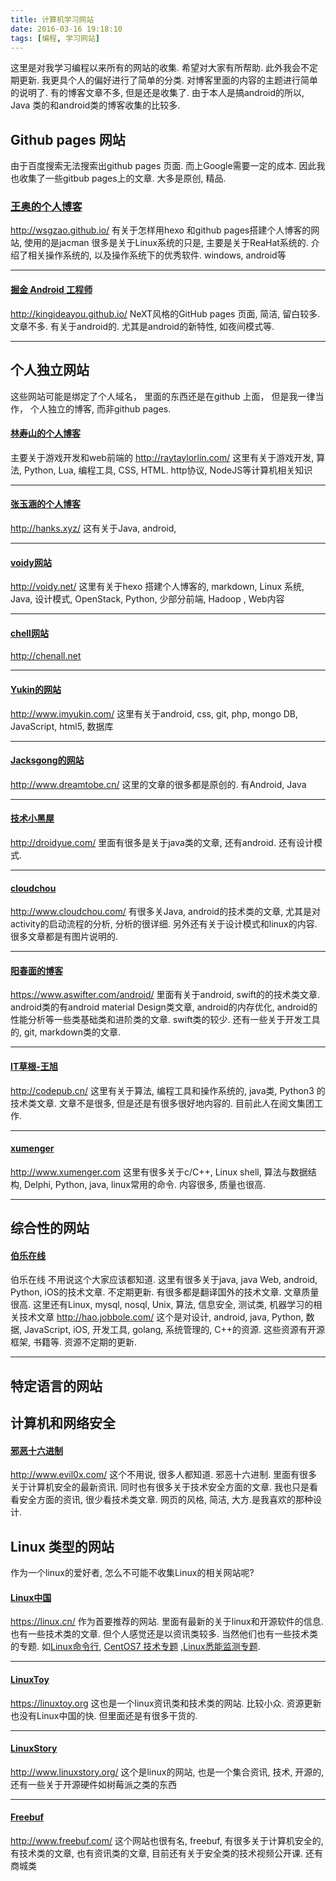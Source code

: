 ```yaml
---
title: 计算机学习网站
date: 2016-03-16 19:18:10
tags: [编程, 学习网站]
---
```

这里是对我学习编程以来所有的网站的收集.  希望对大家有所帮助. 此外我会不定期更新. 我更具个人的偏好进行了简单的分类. 对博客里面的内容的主题进行简单的说明了. 有的博客文章不多, 但是还是收集了.
由于本人是搞android的所以, Java 类的和android类的博客收集的比较多.

<!--more-->

## Github pages 网站
由于百度搜索无法搜索出github pages 页面. 而上Google需要一定的成本. 因此我也收集了一些gitbub pages上的文章. 大多是原创, 精品.

### [王奥的个人博客](http://wsgzao.github.io/)
http://wsgzao.github.io/
有关于怎样用hexo 和github pages搭建个人博客的网站, 使用的是jacman
很多是关于Linux系统的只是, 主要是关于ReaHat系统的.
介绍了相关操作系统的, 以及操作系统下的优秀软件. windows, android等
***  
#### [掘金 Android 工程师](http://kingideayou.github.io/)
http://kingideayou.github.io/
NeXT风格的GitHub pages 页面, 简洁, 留白较多. 文章不多. 有关于android的. 尤其是android的新特性, 如夜间模式等.
***  
## 个人独立网站
这些网站可能是绑定了个人域名， 里面的东西还是在github 上面， 但是我一律当作， 个人独立的博客, 而非github pages.

####  [林寿山的个人博客](http://raytaylorlin.com/)
主要关于游戏开发和web前端的
http://raytaylorlin.com/
这里有关于游戏开发, 算法, Python, Lua, 编程工具, CSS, HTML. http协议, NodeJS等计算机相关知识
***  
#### [张玉涵的个人博客](http://hanks.xyz/)
http://hanks.xyz/
这有关于Java, android, 
***  
#### [voidy网站](http://voidy.net/)
http://voidy.net/
这里有关于hexo 搭建个人博客的, markdown, Linux 系统, Java, 设计模式, OpenStack, Python, 少部分前端, Hadoop , Web内容
***  
####  [chell网站](http://chenall.net)
http://chenall.net
***  
#### [Yukin的网站](http://www.imyukin.com/)
http://www.imyukin.com/
这里有关于android, css, git, php, mongo DB, JavaScript, html5, 数据库
***  
#### [Jacksgong的网站](http://www.dreamtobe.cn/) 
http://www.dreamtobe.cn/
这里的文章的很多都是原创的. 有Android, Java
***  
#### [技术小黑屋](http://droidyue.com/)
http://droidyue.com/
里面有很多是关于java类的文章, 还有android. 还有设计模式.
***  
#### [cloudchou](http://www.cloudchou.com/)
http://www.cloudchou.com/
有很多关Java, android的技术类的文章, 尤其是对activity的启动流程的分析, 分析的很详细. 另外还有关于设计模式和linux的内容. 很多文章都是有图片说明的.
***  
#### [阳春面的博客](https://www.aswifter.com/)
https://www.aswifter.com/android/
里面有关于android, swift的的技术类文章. android类的有android material Design类文章, android的内存优化, android的性能分析等一些类基础类和进阶类的文章. swift类的较少. 还有一些关于开发工具的, git, markdown类的文章.
***  
#### [IT草根-王旭](http://codepub.cn/)
http://codepub.cn/
这里有关于算法, 编程工具和操作系统的, java类, Python3 的技术类文章. 文章不是很多, 但是还是有很多很好地内容的. 目前此人在阅文集团工作.
***
#### [xumenger](http://www.xumenger.com/)
http://www.xumenger.com
这里有很多关于c/C++, Linux shell, 算法与数据结构, Delphi, Python, java, linux常用的命令. 内容很多, 质量也很高. 
***
## 综合性的网站
#### [伯乐在线](http://hao.jobbole.com/)
伯乐在线 不用说这个大家应该都知道. 这里有很多关于java, java Web, android, Python, iOS的技术文章. 不定期更新. 有很多都是翻译国外的技术文章. 文章质量很高.  这里还有Linux, mysql, nosql, Unix, 算法, 信息安全, 测试类, 机器学习的相关技术文章
http://hao.jobbole.com/ 这个是对设计, android, java, Python, 数据,  JavaScript, iOS, 开发工具, golang, 系统管理的, C++的资源. 这些资源有开源框架, 书籍等. 资源不定期的更新.
***  


## 特定语言的网站




## 计算机和网络安全
####  [邪恶十六进制](http://www.evil0x.com/)
http://www.evil0x.com/
这个不用说, 很多人都知道. 邪恶十六进制. 里面有很多关于计算机安全的最新资讯. 同时也有很多关于技术安全方面的文章. 我也只是看看安全方面的资讯, 很少看技术类文章. 网页的风格, 简洁, 大方.是我喜欢的那种设计.


##  Linux 类型的网站
作为一个linux的爱好者, 怎么不可能不收集Linux的相关网站呢?

####  [Linux中国](https://linux.cn/)
https://linux.cn/
作为首要推荐的网站. 里面有最新的关于linux和开源软件的信息. 也有一些技术类的文章. 但个人感觉还是以资讯类较多. 当然他们也有一些技术类的专题.  如[Linux命令行](https://linux.cn/topic-commands.html), [CentOS7 技术专题](https://linux.cn/topic-centos7.html) ,[Linux悉能监测专题](https://linux.cn/topic-linux-system-performance-monitoring.html). 
***  
#### [LinuxToy](https://linuxtoy.org/)
https://linuxtoy.org
这也是一个linux资讯类和技术类的网站. 比较小众. 资源更新也没有Linux中国的快. 但里面还是有很多干货的.
***  
####  [LinuxStory](http://www.linuxstory.org/)
http://www.linuxstory.org/
这个是linux的网站, 也是一个集合资讯, 技术, 开源的, 还有一些关于开源硬件如树莓派之类的东西
***  
#### [Freebuf](http://www.freebuf.com/)
http://www.freebuf.com/
这个网站也很有名, freebuf, 有很多关于计算机安全的, 有技术类的文章, 也有资讯类的文章, 目前还有关于安全类的技术视频公开课. 还有商城类

